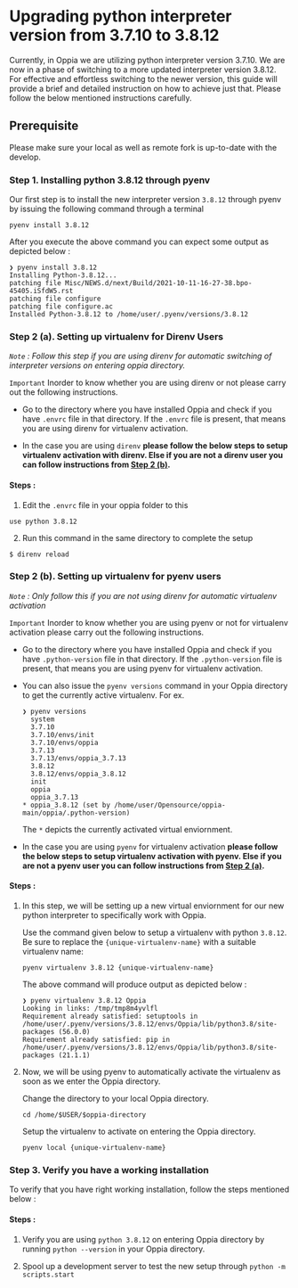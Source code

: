 # Upgrading python interpreter version from 3.7.10 to 3.8.12

Currently, in Oppia we are utilizing python interpreter version 3.7.10. We are now in a phase of switching to a more updated interpreter version 3.8.12. For effective and effortless switching to the newer version, this guide will provide a brief and detailed instruction on how to achieve just that. Please follow the below mentioned instructions carefully.

## Prerequisite
Please make sure your local as well as remote fork is up-to-date with the develop. 

### Step 1. Installing python 3.8.12 through pyenv
Our first step is to install the new interpreter version `3.8.12` through pyenv by issuing the following command through a terminal
```
pyenv install 3.8.12
```
After you execute the above command you can expect some output as depicted below :
```
❯ pyenv install 3.8.12
Installing Python-3.8.12...
patching file Misc/NEWS.d/next/Build/2021-10-11-16-27-38.bpo-45405.iSfdW5.rst
patching file configure
patching file configure.ac
Installed Python-3.8.12 to /home/user/.pyenv/versions/3.8.12
```

### Step 2 (a). Setting up virtualenv for Direnv Users
*`Note` : Follow this step if you are using direnv for automatic switching of interpreter versions on entering oppia directory.*

`Important` Inorder to know whether you are using direnv or not please carry out the following instructions.

* Go to the directory where you have installed Oppia and check if you have `.envrc` file in that directory. If the `.envrc` file is present, that means you are using direnv for virtualenv activation.

* In the case you are using `direnv` __please follow the below steps to setup virtualenv activation with direnv. Else if you are not a direnv user you can follow instructions from [Step 2 (b)](#step-2-(b).-setting-up-virtualenv-for-pyenv-users).__

#### Steps :

1. Edit the `.envrc` file in your oppia folder to this
```
use python 3.8.12
```

2. Run this command in the same directory to complete the setup
```
$ direnv reload
```

### Step 2 (b). Setting up virtualenv for pyenv users
*`Note` : Only follow this if you are not using direnv for automatic virtualenv activation*

`Important` Inorder to know whether you are using pyenv or not for virtualenv activation please carry out the following instructions.

* Go to the directory where you have installed Oppia and check if you have `.python-version` file in that directory. If the `.python-version` file is present, that means you are using pyenv for virtualenv activation.

* You can also issue the `pyenv versions` command in your Oppia directory to get the currently active virtualenv. For ex.
  ```
  ❯ pyenv versions
    system
    3.7.10
    3.7.10/envs/init
    3.7.10/envs/oppia
    3.7.13
    3.7.13/envs/oppia_3.7.13
    3.8.12
    3.8.12/envs/oppia_3.8.12
    init
    oppia
    oppia_3.7.13
  * oppia_3.8.12 (set by /home/user/Opensource/oppia-main/oppia/.python-version)
  ```

  The `*` depicts the currently activated virtual enviornment.

* In the case you are using `pyenv` for virtualenv activation __please follow the below steps to setup virtualenv activation with pyenv. Else if you are not a pyenv user you can follow instructions from [Step 2 (a)](#step-2-(a).-setting-up-virtualenv-for-direnv-users).__

#### Steps :

1. In this step, we will be setting up a new virtual enviornment for our new python interpreter to specifically work with Oppia.

    Use the command given below to setup a virtualenv with python `3.8.12`. Be sure to replace the `{unique-virtualenv-name}` with a suitable virtualenv name:

    ```
    pyenv virtualenv 3.8.12 {unique-virtualenv-name}
    ```
    The above command will produce output as depicted below :

    ```
    ❯ pyenv virtualenv 3.8.12 Oppia
    Looking in links: /tmp/tmp8m4yvlfl
    Requirement already satisfied: setuptools in /home/user/.pyenv/versions/3.8.12/envs/Oppia/lib/python3.8/site-packages (56.0.0)
    Requirement already satisfied: pip in /home/user/.pyenv/versions/3.8.12/envs/Oppia/lib/python3.8/site-packages (21.1.1)
    ```

2. Now, we will be using pyenv to automatically activate the virtualenv as soon as we enter the Oppia directory.
    
    Change the directory to your local Oppia directory.
    ```
    cd /home/$USER/$oppia-directory 
    ```

    Setup the virtualenv to activate on entering the Oppia directory.
    ```
    pyenv local {unique-virtualenv-name}
    ```

### Step 3. Verify you have a working installation
To verify that you have right working installation, follow the steps mentioned below :

#### Steps :

1. Verify you are using `python 3.8.12` on entering Oppia directory by running `python --version` in your Oppia directory.

2. Spool up a development server to test the new setup through `python -m scripts.start`
